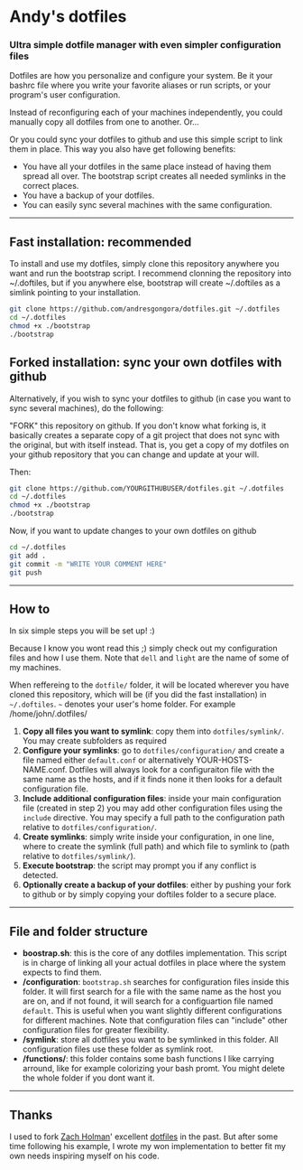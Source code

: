 # Andy's dotfiles

### Ultra simple dotfile manager with even simpler configuration files
  
Dotfiles are how you personalize and configure your system. Be it your bashrc file
where you write your favorite aliases or run scripts, or your program's user configuration.

Instead of reconfiguring each of your machines independently, you could manually copy
all dotfiles from one to another. Or... 

Or you could sync your dotfiles to github and use this simple script to link them in place.
This way you also have get following benefits:

- You have all your dotfiles in the same place instead of having them spread all over.
The bootstrap script creates all needed symlinks in the correct places.
- You have a backup of your dotfiles.
- You can easily sync several machines with the same configuration.



---------------------------------------

## Fast installation: recommended

To install and use my dotfiles, simply clone this repository anywhere you want and run the bootstrap
script. I recommend clonning the repository into ~/.doftiles, but if you anywhere else, bootstrap
will create ~/.doftiles as a simlink pointing to your installation. 

```sh
git clone https://github.com/andresgongora/dotfiles.git ~/.dotfiles     # clone in ~/.dotfiles
cd ~/.dotfiles                                                          # cd to new folder
chmod +x ./bootstrap                                                    # make script executable
./bootstrap                                                             # run script
```


## Forked installation: sync your own dotfiles with github

Alternatively, if you wish to sync your dotfiles to github (in case you want to sync several
machines), do the following:

"FORK" this repository on github. If you don't know what forking is, it basically creates
a separate copy of a git project that does not sync with the original, but with itself instead.
That is, you get a copy of my dotfiles on your github repository that you can change and update
at your will.

Then:

```sh
git clone https://github.com/YOURGITHUBUSER/dotfiles.git ~/.dotfiles	# clone your dotfiles in ~/.dotfiles
cd ~/.dotfiles                                                          # cd to new folder
chmod +x ./bootstrap                                                    # make script executable
./bootstrap                                                             # run script
```
Now, if you want to update changes to your own dotfiles on github

```sh
cd ~/.dotfiles                                                          # cd to your dotfiles folder
git add .                                                               # add changes
git commit -m "WRITE YOUR COMMENT HERE"                                 # commit changes
git push                                                                # push them to github
```


---------------------------------------


## How to

In six simple steps you will be set up! :)

Because I know you wont read this ;) simply check out my configuration files and how I use them.
Note that `dell` and `light` are the name of some of my machines.

When reffereing to the `dotfile/` folder, it will be located wherever you have cloned this repository,
which will be (if you did the fast installation) in `~/.doftiles`. 
`~` denotes your user's home folder. For example /home/john/.dotfiles/



1. **Copy all files you want to symlink**: copy them into `dotfiles/symlink/`. You may create
subfolders as required
2. **Configure your symlinks**: go to `dotfiles/configuration/` and create a file named either
`default.conf` or alternatively YOUR-HOSTS-NAME.conf.
Dotfiles will always look for a configuraiton file with the same name as the hosts, 
and if it finds none it then looks for a default configuration file.
3. **Include additional configuration files**: inside your main configuration file (created in
step 2) you may add other configuration files using the `include` directive. You may specify
a full path to the configuration path relative to `dotfiles/configuration/`.
4. **Create symlinks**: simply write inside your configuration, in one line, where to create the
symlink (full path) and which file to symlink to (path relative to `dotfiles/symlink/`).
5. **Execute bootstrap**: the script may prompt you if any conflict is detected.
6. **Optionally create a backup of your dotfiles**: either by pushing your fork to github
or by simply copying your doftiles folder to a secure place. 


---------------------------------------


## File and folder structure

- **boostrap.sh**: this is the core of any dotfiles implementation. This script is in charge of 
linking all your actual dotfiles in place where the system expects to find them.
- **/configuration**: `bootstrap.sh` searches for configuration files inside this folder. It will
first search for a file with the same name as the host you are on, and if not found, it will
search for a configuartion file named `default`. This is useful when you want slightly different
configurations for different machines. Note that configuration files can "include" other 
configuration files for greater flexibility.
- **/symlink**: store all dotfiles you want to be symlinked in this folder. All configuration files
use these folder as symlink root.
- **/functions/**: this folder contains some bash functions I like carrying arround, like for example
colorizing your bash promt. You might delete the whole folder if you dont want it.



---------------------------------------





## Thanks

I used to fork [Zach Holman](https://github.com/holman)' excellent
[dotfiles](https://github.com/holman/dotfiles) in the past. But after some time following
his example, I wrote my won implementation to better fit my own needs inspiring myself
on his code.
